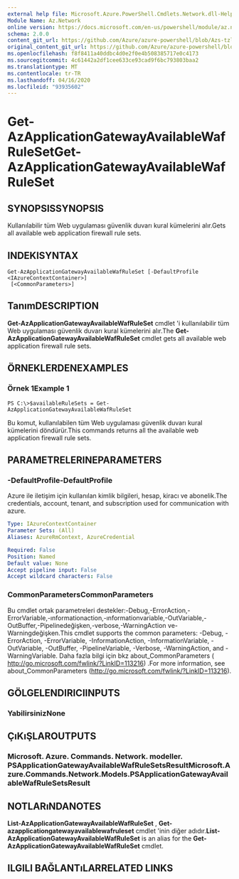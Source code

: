 ```yaml
---
external help file: Microsoft.Azure.PowerShell.Cmdlets.Network.dll-Help.xml
Module Name: Az.Network
online version: https://docs.microsoft.com/en-us/powershell/module/az.network/get-AzApplicationGatewayAvailableWafRuleSet
schema: 2.0.0
content_git_url: https://github.com/Azure/azure-powershell/blob/Azs-tzl/src/Network/Network/help/Get-AzApplicationGatewayAvailableWafRuleSet.md
original_content_git_url: https://github.com/Azure/azure-powershell/blob/Azs-tzl/src/Network/Network/help/Get-AzApplicationGatewayAvailableWafRuleSet.md
ms.openlocfilehash: f8f8411a40ddbc4d0e2f0e4b508385717e0c4173
ms.sourcegitcommit: 4c61442a2df1cee633ce93cad9f6bc793803baa2
ms.translationtype: MT
ms.contentlocale: tr-TR
ms.lasthandoff: 04/16/2020
ms.locfileid: "93935602"
---
```

# <span data-ttu-id="9e7d9-101">Get-AzApplicationGatewayAvailableWafRuleSet</span><span class="sxs-lookup"><span data-stu-id="9e7d9-101">Get-AzApplicationGatewayAvailableWafRuleSet</span></span>

## <span data-ttu-id="9e7d9-102">SYNOPSIS</span><span class="sxs-lookup"><span data-stu-id="9e7d9-102">SYNOPSIS</span></span>
<span data-ttu-id="9e7d9-103">Kullanılabilir tüm Web uygulaması güvenlik duvarı kural kümelerini alır.</span><span class="sxs-lookup"><span data-stu-id="9e7d9-103">Gets all available web application firewall rule sets.</span></span>

## <span data-ttu-id="9e7d9-104">INDEKI</span><span class="sxs-lookup"><span data-stu-id="9e7d9-104">SYNTAX</span></span>

```
Get-AzApplicationGatewayAvailableWafRuleSet [-DefaultProfile <IAzureContextContainer>]
 [<CommonParameters>]
```

## <span data-ttu-id="9e7d9-105">Tanım</span><span class="sxs-lookup"><span data-stu-id="9e7d9-105">DESCRIPTION</span></span>
<span data-ttu-id="9e7d9-106">**Get-AzApplicationGatewayAvailableWafRuleSet** cmdlet 'i kullanılabilir tüm Web uygulaması güvenlik duvarı kural kümelerini alır.</span><span class="sxs-lookup"><span data-stu-id="9e7d9-106">The **Get-AzApplicationGatewayAvailableWafRuleSet** cmdlet gets all available web application firewall rule sets.</span></span>

## <span data-ttu-id="9e7d9-107">ÖRNEKLERDEN</span><span class="sxs-lookup"><span data-stu-id="9e7d9-107">EXAMPLES</span></span>

### <span data-ttu-id="9e7d9-108">Örnek 1</span><span class="sxs-lookup"><span data-stu-id="9e7d9-108">Example 1</span></span>
```
PS C:\>$availableRuleSets = Get-AzApplicationGatewayAvailableWafRuleSet
```

<span data-ttu-id="9e7d9-109">Bu komut, kullanılabilen tüm Web uygulaması güvenlik duvarı kural kümelerini döndürür.</span><span class="sxs-lookup"><span data-stu-id="9e7d9-109">This commands returns all the available web application firewall rule sets.</span></span>

## <span data-ttu-id="9e7d9-110">PARAMETRELERINE</span><span class="sxs-lookup"><span data-stu-id="9e7d9-110">PARAMETERS</span></span>

### <span data-ttu-id="9e7d9-111">-DefaultProfile</span><span class="sxs-lookup"><span data-stu-id="9e7d9-111">-DefaultProfile</span></span>
<span data-ttu-id="9e7d9-112">Azure ile iletişim için kullanılan kimlik bilgileri, hesap, kiracı ve abonelik.</span><span class="sxs-lookup"><span data-stu-id="9e7d9-112">The credentials, account, tenant, and subscription used for communication with azure.</span></span>

```yaml
Type: IAzureContextContainer
Parameter Sets: (All)
Aliases: AzureRmContext, AzureCredential

Required: False
Position: Named
Default value: None
Accept pipeline input: False
Accept wildcard characters: False
```

### <span data-ttu-id="9e7d9-113">CommonParameters</span><span class="sxs-lookup"><span data-stu-id="9e7d9-113">CommonParameters</span></span>
<span data-ttu-id="9e7d9-114">Bu cmdlet ortak parametreleri destekler:-Debug,-ErrorAction,-ErrorVariable,-ınformationaction,-ınformationvariable,-OutVariable,-OutBuffer,-Pipelinedeğişken,-verbose,-WarningAction ve-Warningdeğişken.</span><span class="sxs-lookup"><span data-stu-id="9e7d9-114">This cmdlet supports the common parameters: -Debug, -ErrorAction, -ErrorVariable, -InformationAction, -InformationVariable, -OutVariable, -OutBuffer, -PipelineVariable, -Verbose, -WarningAction, and -WarningVariable.</span></span> <span data-ttu-id="9e7d9-115">Daha fazla bilgi için bkz about_CommonParameters ( http://go.microsoft.com/fwlink/?LinkID=113216) .</span><span class="sxs-lookup"><span data-stu-id="9e7d9-115">For more information, see about_CommonParameters (http://go.microsoft.com/fwlink/?LinkID=113216).</span></span>

## <span data-ttu-id="9e7d9-116">GÖLGELENDIRICI</span><span class="sxs-lookup"><span data-stu-id="9e7d9-116">INPUTS</span></span>

### <span data-ttu-id="9e7d9-117">Yabilirsiniz</span><span class="sxs-lookup"><span data-stu-id="9e7d9-117">None</span></span>

## <span data-ttu-id="9e7d9-118">ÇıKıŞLAR</span><span class="sxs-lookup"><span data-stu-id="9e7d9-118">OUTPUTS</span></span>

### <span data-ttu-id="9e7d9-119">Microsoft. Azure. Commands. Network. modeller. PSApplicationGatewayAvailableWafRuleSetsResult</span><span class="sxs-lookup"><span data-stu-id="9e7d9-119">Microsoft.Azure.Commands.Network.Models.PSApplicationGatewayAvailableWafRuleSetsResult</span></span>

## <span data-ttu-id="9e7d9-120">NOTLARıNDA</span><span class="sxs-lookup"><span data-stu-id="9e7d9-120">NOTES</span></span>
<span data-ttu-id="9e7d9-121">**List-AzApplicationGatewayAvailableWafRuleSet** , **Get-azapplicationgatewayavailablewafruleset** cmdlet 'inin diğer adıdır.</span><span class="sxs-lookup"><span data-stu-id="9e7d9-121">**List-AzApplicationGatewayAvailableWafRuleSet** is an alias for the **Get-AzApplicationGatewayAvailableWafRuleSet** cmdlet.</span></span>

## <span data-ttu-id="9e7d9-122">ILGILI BAĞLANTıLAR</span><span class="sxs-lookup"><span data-stu-id="9e7d9-122">RELATED LINKS</span></span>

